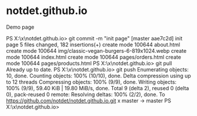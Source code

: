 # notdet.github.io
Demo page

PS X:\x\notdet.github.io> git commit -m "init page"
[master aae7c2d] init page
 5 files changed, 182 insertions(+)
 create mode 100644 about.html
 create mode 100644 img/classic-vegan-burgers-6-819x1024.webp
 create mode 100644 index.html
 create mode 100644 pages/orders.html
 create mode 100644 pages/products.html
PS X:\x\notdet.github.io> git pull
Already up to date.
PS X:\x\notdet.github.io> git push
Enumerating objects: 10, done.
Counting objects: 100% (10/10), done.
Delta compression using up to 12 threads
Compressing objects: 100% (9/9), done.
Writing objects: 100% (9/9), 59.40 KiB | 19.80 MiB/s, done.
Total 9 (delta 2), reused 0 (delta 0), pack-reused 0
remote: Resolving deltas: 100% (2/2), done.
To https://github.com/notdet/notdet.github.io.git
   x  master -> master
PS X:\x\notdet.github.io>